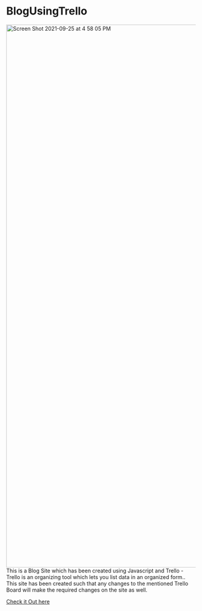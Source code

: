 # BlogUsingTrello



<img width="1440" alt="Screen Shot 2021-09-25 at 4 58 05 PM" src="https://user-images.githubusercontent.com/72745185/134769861-7e6dd79d-0f79-48d2-a3f2-da819a712679.png">
This is a Blog Site which has been created using Javascript and Trello - Trello is an organizing tool which lets you list data in an organized form.. This site has been created such that any changes to the mentioned Trello  Board will make the required changes on the site as well.


[Check it Out here](https://trelloblog.cf/)
